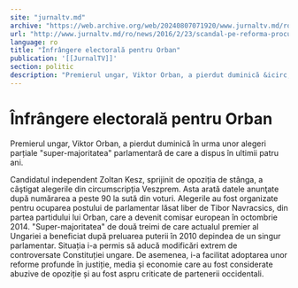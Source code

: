 ```yaml
---
site: "jurnaltv.md"
archive: "https://web.archive.org/web/20240807071920/www.jurnaltv.md/ro/news/2016/2/23/scandal-pe-reforma-procuraturii-10194506/"
url: "http://www.jurnaltv.md/ro/news/2016/2/23/scandal-pe-reforma-procuraturii-10194506/"
language: ro
title: "Înfrângere electorală pentru Orban"
publication: '[[JurnalTV]]'
section: politic
description: "Premierul ungar, Viktor Orban, a pierdut duminică &icirc;n urma unor alegeri parțiale \"super-majoritatea\" parlamentară de care a dispus &icirc;n ultimii..."
---
```


# Înfrângere electorală pentru Orban

Premierul ungar, Viktor Orban, a pierdut duminică în urma unor alegeri parțiale "super-majoritatea" parlamentară de care a dispus în ultimii patru ani.

Candidatul independent Zoltan Kesz, sprijinit de opoziția de stânga, a câştigat alegerile din circumscripția Veszprem. Asta arată datele anunţate după numărarea a peste 90 la sută din voturi. Alegerile au fost organizate pentru ocuparea postului de parlamentar lăsat liber de Tibor Navracsics, din partea partidului lui Orban, care a devenit comisar european în octombrie 2014. "Super-majoritatea" de două treimi de care actualul premier al Ungariei a beneficiat după preluarea puterii în 2010 depindea de un singur parlamentar. Situația i-a permis să aducă modificări extrem de controversate Constituției ungare. De asemenea, i-a facilitat adoptarea unor reforme profunde în justiție, media și economie care au fost considerate abuzive de opoziție și au fost aspru criticate de partenerii occidentali.